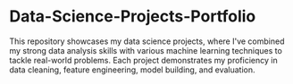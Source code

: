 # Data-Science-Projects-Portfolio
This repository showcases my data science projects, where I've combined my strong data analysis skills with various machine learning techniques to tackle real-world problems. Each project demonstrates my proficiency in data cleaning, feature engineering, model building, and evaluation.
